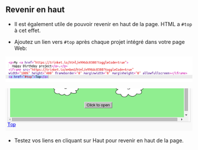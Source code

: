 ## Revenir en haut

+ Il est également utile de pouvoir revenir en haut de la page. HTML a `#top` à cet effet.

+ Ajoutez un lien vers `#top` après chaque projet intégré dans votre page Web:

![capture d'écran](images/showcase-top-code.png)

![capture d'écran](images/showcase-top-output.png)

+ Testez vos liens en cliquant sur Haut pour revenir en haut de la page.